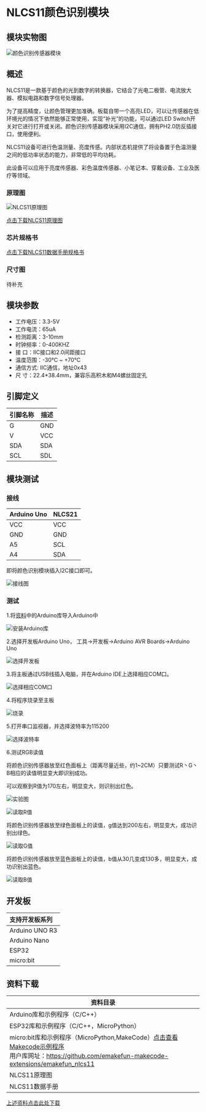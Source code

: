 # NLCS11颜色识别模块

## 模块实物图

![颜色识别传感器模块](picture/color_sensor_nlcs11.png )

## 概述

NLCS11是一款基于颜色的光到数字的转换器，它结合了光电二极管、电流放大器、模拟电路和数字信号处理器。

为了提高精度，让颜色管理更加准确。板载自带一个高亮LED，可以让传感器在低环境光的情况下依然能够正常使用，实现“补光”的功能，可以通过LED Switch开关对它进行打开或关闭。颜色识别传感器模块采用I2C通信，拥有PH2.0防反插接口，使用便利。

NLCS11设备可进行色温测量、亮度传感。内部状态机提供了将设备置于色温测量之间的低功率状态的能力，非常低的平均功耗。

此设备可以应用于亮度传感器、彩色温度传感器、小笔记本、穿戴设备、工业及医疗等领域。

### 原理图

![NLCS11原理图](picture/NLCS11_sch.png)

[点击下载NLCS11原理图](zh-cn/ph2.0_sensors/smart_module/color_sensor_nlcs11/NLCS11_sch.pdf ':ignore')

### 芯片规格书

[点击下载NLCS11数据手册规格书](zh-cn/ph2.0_sensors/smart_module/color_sensor_nlcs11/NLCS11_datasheet.pdf ':ignore')

### 尺寸图

待补充

## 模块参数

- 工作电压：3.3-5V
- 工作电流：65uA
- 检测距离：3-10mm
- 时钟频率：0-400KHZ
- 接 口：IIC接口和2.0间距接口
- 温度范围：-30℃ ~ +70℃
- 通信方式:  IIC通信，地址0x43
- 尺 寸：22.4*38.4mm，兼容乐高积木和M4螺丝固定孔

## 引脚定义

| 引脚名称 | 描述        |
| -------- | ----------- |
| G        | GND     |
| V        | VCC  |
| SDA      | SDA |
| SCL      | SDL |

## 模块测试

### 接线

| Arduino Uno | NLCS21 |
| ----------- | ------ |
| VCC           | VCC      |
| GND           | GND      |
| A5          | SCL    |
| A4          | SDA    |

即将颜色识别模块插入I2C接口即可。

![接线图](picture/1.jpg)

### 测试

1.将[资料](#jump)中的Arduino库导入Arduino中

![安装Arduino库](picture/1.gif)

2.选择开发板Arduino Uno，
工具->开发板->Arduino AVR Boards->Arduino Uno

![选择开发板](picture/3.png)

3.将主板通过USB线插入电脑，并在Arduino IDE上选择相应COM口。

![选择相应COM口](picture/4.png)

4.将程序烧录至主板

![烧录](picture/5.png)

5.打开串口监视器，并选择波特率为115200

![选择波特率](picture/14.png)

6.测试RGB读值

将颜色识别传感器放至红色面板上（距离尽量近些，约1~2CM）只要测试R丶G丶B相应的读值明显变大即识别成功。

可以观察到R值为170左右，明显变大，则识别出红色。

![实验图](picture/10.png)

![读取R值](picture/8.png)

将颜色识别传感器放至绿色面板上的读值，g值达到200左右，明显变大，成功识别出绿色。

![读取G值](picture/11.png)

将颜色识别传感器放至蓝色面板上的读值，b值从30几变成130多，明显变大，成功识别出蓝色。

![读取B值](picture/12.png)

## 开发板

| 支持开发板系列 |
| :------------- |
| Arduino UNO R3 |
| Arduino Nano   |
| ESP32          |
| micro:bit      |

## 资料下载

| 资料目录                                                     |
| ------------------------------------------------------------ |
| Arduino库和示例程序（C/C++）                                 |
| ESP32库和示例程序（C/C++，MicroPython）                      |
| micro:bit库和示例程序（MicroPython,MakeCode）[点击查看Makecode示例程序](https://makecode.microbit.org/S81407-77066-42131-87420)<br>用户库网址：<https://github.com/emakefun-makecode-extensions/emakefun_nlcs11> |
| NLCS11原理图                                                 |
| NLCS11数据手册                                               |

<span id="jump">[上述资料点击此处下载](zh-cn/ph2.0_sensors/smart_module/color_sensor_nlcs11/data_collection.zip ':ignore')</span>
